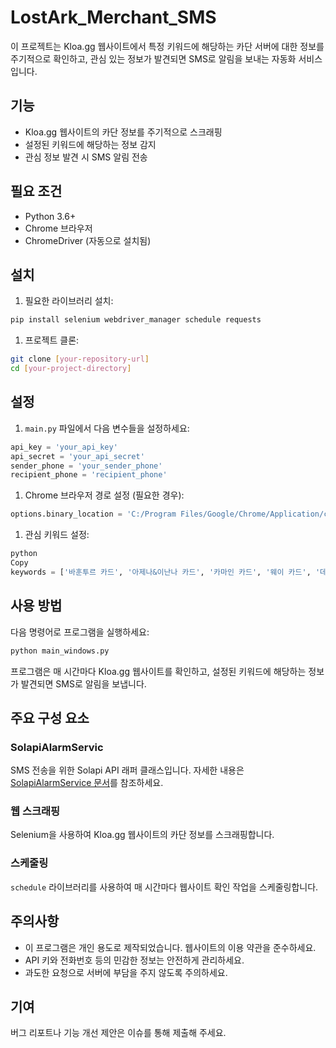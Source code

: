 # LostArk_Merchant_SMS

이 프로젝트는 Kloa.gg 웹사이트에서 특정 키워드에 해당하는 카단 서버에 대한 정보를 주기적으로 확인하고, 관심 있는 정보가 발견되면 SMS로 알림을 보내는 자동화 서비스입니다.

## 기능

- Kloa.gg 웹사이트의 카단 정보를 주기적으로 스크래핑
- 설정된 키워드에 해당하는 정보 감지
- 관심 정보 발견 시 SMS 알림 전송

## 필요 조건

- Python 3.6+
- Chrome 브라우저
- ChromeDriver (자동으로 설치됨)

## 설치

1. 필요한 라이브러리 설치:

```bash
pip install selenium webdriver_manager schedule requests
```

1. 프로젝트 클론:

```bash
git clone [your-repository-url]
cd [your-project-directory]
```

## 설정

1. `main.py` 파일에서 다음 변수들을 설정하세요:

```python
api_key = 'your_api_key'
api_secret = 'your_api_secret'
sender_phone = 'your_sender_phone'
recipient_phone = 'recipient_phone'
```

1. Chrome 브라우저 경로 설정 (필요한 경우):

```python
options.binary_location = 'C:/Program Files/Google/Chrome/Application/chrome.exe'
```

1. 관심 키워드 설정:

```python
python
Copy
keywords = ['바훈투르 카드', '아제나&이난나 카드', '카마인 카드', '웨이 카드', '데런 아만 카드']

```

## 사용 방법

다음 명령어로 프로그램을 실행하세요:

```bash
python main_windows.py
```

프로그램은 매 시간마다 Kloa.gg 웹사이트를 확인하고, 설정된 키워드에 해당하는 정보가 발견되면 SMS로 알림을 보냅니다.

## 주요 구성 요소

### SolapiAlarmServic

SMS 전송을 위한 Solapi API 래퍼 클래스입니다. 자세한 내용은 [SolapiAlarmService 문서](https://github.com/solapi/solapi-python)를 참조하세요.

### 웹 스크래핑

Selenium을 사용하여 Kloa.gg 웹사이트의 카단 정보를 스크래핑합니다.

### 스케줄링

`schedule` 라이브러리를 사용하여 매 시간마다 웹사이트 확인 작업을 스케줄링합니다.

## 주의사항

- 이 프로그램은 개인 용도로 제작되었습니다. 웹사이트의 이용 약관을 준수하세요.
- API 키와 전화번호 등의 민감한 정보는 안전하게 관리하세요.
- 과도한 요청으로 서버에 부담을 주지 않도록 주의하세요.

## 기여

버그 리포트나 기능 개선 제안은 이슈를 통해 제출해 주세요.
